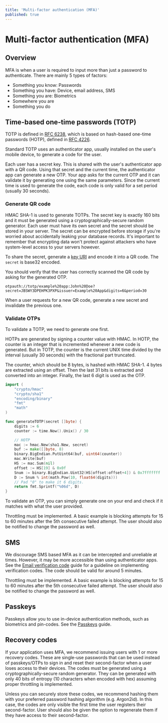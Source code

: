 ```yaml
---
title: 'Multi-factor authentication (MFA)'
published: true
---
```


# Multi-factor authentication (MFA)

## Overview

MFA is when a user is required to input more than just a password to authenticate. There are mainly 5 types of factors:

- Something you know: Passwords
- Something you have: Device, email address, SMS
- Something you are: Biometrics
- Somewhere you are
- Something you do

## Time-based one-time passwords (TOTP)

TOTP is defined in [RFC 6238](https://datatracker.ietf.org/doc/html/rfc6238), which is based on hash-based one-time passwords (HOTP), defined in [RFC 4226](https://www.ietf.org/rfc/rfc4226.txt).

Standard TOTP uses an authenticator app, usually installed on the user's mobile device, to generate a code for the user.

Each user has a secret key. This is shared with the user's authenticator app with a QR code. Using that secret and the current time, the authenticator app can generate a new OTP. Your app asks for the current OTP and it can validate it by generating one using the same parameters. Since the current time is used to generate the code, each code is only valid for a set period (usually 30 seconds).

### Generate QR code

HMAC SHA-1 is used to generate TOTPs. The secret key is exactly 160 bits and it must be generated using a cryptographically-secure random generator. Each user must have its own secret and the secret should be stored in your server. The secret can be encrypted before storage if you're worried about accidentally leaking your database records. It's important to remember that encrypting data won't protect against attackers who have system-level access to your servers however.

To share the secret, generate a [key URI](https://github.com/google/google-authenticator/wiki/Key-Uri-Format) and encode it into a QR code. The `secret` is base32 encoded.

You should verify that the user has correctly scanned the QR code by asking for the generated OTP.

```untype
otpauth://totp/example%20app:John%20Doe?secret=JBSWY3DPEHPK3PXP&issuer=Example%20App&digits=6&period=30
```

When a user requests for a new QR code, generate a new secret and invalidate the previous one.

### Validate OTPs

To validate a TOTP, we need to generate one first.

HOTPs are generated by signing a counter value with HMAC. In HOTP, the counter is an integer that is incremented whenever a new code is generated. But in TOTP, the counter is the current UNIX time divided by the interval (usually 30 seconds) with the fractional part truncated.

The counter, which should be 8 bytes, is hashed with HMAC SHA-1. 4 bytes are extracted using an offset. Then the last 31 bits is extracted and converted into an integer. Finally, the last 6 digit is used as the OTP.

```go
import (
	"crypto/hmac"
	"crypto/sha1"
	"encoding/binary"
	"fmt"
	"math"
)

func generateTOTP(secret []byte) {
	digits := 6
	counter := time.Now().Unix() / 30

	// HOTP
	mac := hmac.New(sha1.New, secret)
	buf := make([]byte, 8)
	binary.BigEndian.PutUint64(buf, uint64(counter))
	mac.Write(buf)
	HS := mac.Sum(nil)
	offset := HS[19] & 0x0f
	Snum := binary.BigEndian.Uint32(HS[offset:offset+4]) & 0x7fffffff
	D := Snum % int(math.Pow(10, float64(digits)))
	// Pad "0" to make it 6 digits.
	return fmt.Sprintf("%06d", D)
}
```

To validate an OTP, you can simply generate one on your end and check if it matches with what the user provided.

Throttling must be implemented. A basic example is blocking attempts for 15 to 60 minutes after the 5th consecutive failed attempt. The user should also be notified to change the password as well.

## SMS

We discourage SMS based MFA as it can be intercepted and unreliable at times. However, it may be more accessible than using authenticator apps. See the [Email verification code](/email-verification#email-verification-codes) guide for a guideline on implementing verification codes. The code should be valid for around 5 minutes.

Throttling must be implemented. A basic example is blocking attempts for 15 to 60 minutes after the 5th consecutive failed attempt. The user should also be notified to change the password as well.

## Passkeys

Passkeys allow you to use in-device authentication methods, such as biometrics and pin-codes. See the [Passkeys](/passkeys) guide.

## Recovery codes

If your application uses MFA, we recommend issuing users with 1 or more recovery codes. These are single-use passwords that can be used instead of passkeys/OTPs to sign in and reset their second-factor when a user loses access to their devices. The codes must be generated using a cryptographically-secure random generator. They can be generated with only 40 bits of entropy (10 characters when encoded with hex) assuming proper throttling is implemented.

Unless you can securely store these codes, we recommend hashing them with your preferred password hashing algorithm (e.g. Argon2id). In this case, the codes are only visible the first time the user registers their second-factor. User should also be given the option to regenerate them if they have access to their second-factor.
